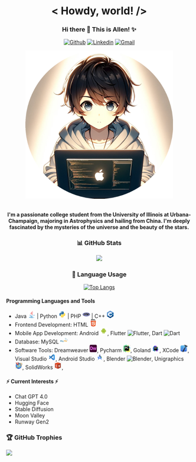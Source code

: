 <div align="center">

# < Howdy, world! />

### Hi there 👋 This is Allen! ✨

[![Github](https://img.shields.io/badge/-Github-000?style=flat&logo=Github&logoColor=white)](https://github.com/AllenWn)
[![Linkedin](https://img.shields.io/badge/-LinkedIn-blue?style=flat&logo=Linkedin&logoColor=white)](https://www.linkedin.com/in/宁-魏-94a028286/)
[![Gmail](https://img.shields.io/badge/-Gmail-c14438?style=flat&logo=Gmail&logoColor=white)](mailto:allenwei0503@gmail.com)

<img src="https://github.com/AllenWn/AllenWn/blob/main/image/profile.png" width="400" height="400" />
<br>
<br>
<p><b>I'm a passionate college student from the University of Illinois at Urbana-Champaign, majoring in Astrophysics and hailing from China. I'm deeply fascinated by the mysteries of the universe and the beauty of the stars.</b></p>

</div>

<div align="center">

### 📊 GitHub Stats

<img src="https://github-readme-stats.vercel.app/api?username=AllenWn&show_icons=true&theme=radical" />

### 🌟 Language Usage

[![Top Langs](https://github-readme-stats.vercel.app/api/top-langs/?username=AllenWn&layout=compact)](https://github.com/anuraghazra/github-readme-stats)

</div>


#### Programming Languages and Tools

- Java <img src="https://raw.githubusercontent.com/devicons/devicon/master/icons/java/java-original.svg" alt="Java" width="20" height="20" /> | Python <img src="https://raw.githubusercontent.com/devicons/devicon/master/icons/python/python-original.svg" alt="Python" width="20" height="20" /> | PHP <img src="https://raw.githubusercontent.com/devicons/devicon/master/icons/php/php-original.svg" alt="PHP" width="20" height="20" /> | C++ <img src="https://raw.githubusercontent.com/devicons/devicon/master/icons/cplusplus/cplusplus-original.svg" alt="C++" width="20" height="20" />
- Frontend Development: HTML <img src="https://raw.githubusercontent.com/devicons/devicon/master/icons/html5/html5-original-wordmark.svg" alt="HTML5" width="20" height="20" />
- Mobile App Development: Android <img src="https://raw.githubusercontent.com/devicons/devicon/master/icons/android/android-original-wordmark.svg" alt="Android" width="20" height="20" />, Flutter <img src="https://www.vectorlogo.zone/logos/flutterio/flutterio-icon.svg" alt="Flutter" width="20" height="20" />, Dart <img src="https://www.vectorlogo.zone/logos/dartlang/dartlang-icon.svg" alt="Dart" width="20" height="20" />
- Database: MySQL <img src="https://raw.githubusercontent.com/devicons/devicon/master/icons/mysql/mysql-original-wordmark.svg" alt="MySQL" width="20" height="20" />
- Software Tools: Dreamweaver <img src="https://github.com/AllenWn/AllenWn/blob/main/image/dw.png" alt="Dreamweaver" width="20" height="20" />, Pycharm <img src="https://github.com/AllenWn/AllenWn/blob/main/image/pycharm.png" alt="Pycharm" width="20" height="20" />, Goland <img src="https://github.com/AllenWn/AllenWn/blob/main/image/goland.png" alt="Goland" width="20" height="20" />, XCode <img src="https://github.com/AllenWn/AllenWn/blob/main/image/xcode.png" alt="XCode" width="20" height="20" />, Visual Studio <img src="https://github.com/AllenWn/AllenWn/blob/main/image/visual%20studio.png" alt="Visual Studio" width="20" height="20" />, Android Studio <img src="https://github.com/AllenWn/AllenWn/blob/main/image/android%20studio.png" alt="Android Studio" width="20" height="20" />, Blender <img src="https://download.blender.org/branding/community/blender_community_badge_white.svg" alt="Blender" width="20" height="20" />, Unigraphics <img src="https://github.com/AllenWn/AllenWn/blob/main/image/nx.png" alt="Unigraphics" width="20" height="20" />, SolidWorks <img src="https://github.com/AllenWn/AllenWn/blob/main/image/sw.png" alt="SolidWorks" width="20" height="20" />, 

#### ⚡ Current Interests ⚡

- Chat GPT 4.0
- Hugging Face
- Stable Diffusion
- Moon Valley
- Runway Gen2

### 🏆 GitHub Trophies

<img src="https://github-profile-trophy.vercel.app/?username=AllenWn" />

</div>
